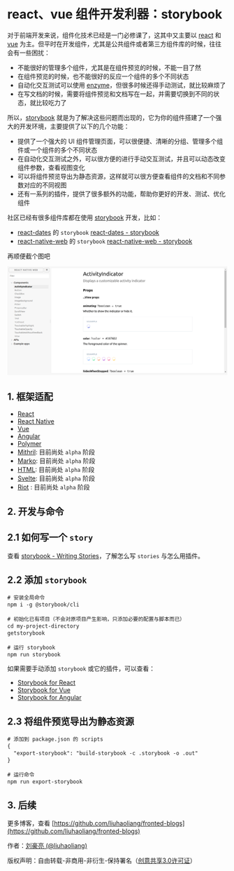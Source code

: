 # react、vue 组件开发利器：storybook

对于前端开发来说，组件化技术已经是一门必修课了，这其中又主要以 [react](https://github.com/facebook/react) 和 [vue](https://github.com/vuejs/vue) 为主。但平时在开发组件，尤其是公共组件或者第三方组件库的时候，往往会有一些困扰：

- 不能很好的管理多个组件，尤其是在组件预览的时候，不能一目了然
- 在组件预览的时候，也不能很好的反应一个组件的多个不同状态
- 自动化交互测试可以使用 [enzyme](https://github.com/airbnb/enzyme)，但很多时候还得手动测试，就比较麻烦了
- 在写文档的时候，需要将组件预览和文档写在一起，并需要切换到不同的状态，就比较吃力了

所以，[storybook](https://github.com/storybooks/storybook) 就是为了解决这些问题而出现的，它为你的组件搭建了一个强大的开发环境，主要提供了以下的几个功能：

- 提供了一个强大的 UI 组件管理页面，可以很便捷、清晰的分组、管理多个组件或一个组件的多个不同状态
- 在自动化交互测试之外，可以很方便的进行手动交互测试，并且可以动态改变组件参数，查看视图变化
- 可以将组件预览导出为静态资源，这样就可以很方便查看组件的文档和不同参数对应的不同视图
- 还有一系列的插件，提供了很多额外的功能，帮助你更好的开发、测试、优化组件

社区已经有很多组件库都在使用 [storybook](https://github.com/storybooks/storybook) 开发，比如：

- [react-dates](https://github.com/airbnb/react-dates) 的 `storybook` [react-dates - storybook](http://airbnb.io/react-dates/)
- [react-native-web](https://github.com/necolas/react-native-web) 的 `storybook` [react-native-web - storybook](http://necolas.github.io/react-native-web/storybook/)

再顺便截个图吧

![](../images/999.png)

## 1. 框架适配

- [React](https://github.com/storybooks/storybook/blob/master/app/react)
- [React Native](https://github.com/storybooks/storybook/blob/master/app/react-native)
- [Vue](https://github.com/storybooks/storybook/blob/master/app/vue)
- [Angular](https://github.com/storybooks/storybook/blob/master/app/angular)
- [Polymer](https://github.com/storybooks/storybook/blob/master/app/polymer)
- [Mithril](https://github.com/storybooks/storybook/blob/master/app/mithril): 目前尚处 `alpha` 阶段
- [Marko](https://github.com/storybooks/storybook/blob/master/app/marko): 目前尚处 `alpha` 阶段
- [HTML](https://github.com/storybooks/storybook/blob/master/app/html): 目前尚处 `alpha` 阶段
- [Svelte](https://github.com/storybooks/storybook/blob/master/app/svelte): 目前尚处 `alpha` 阶段
- [Riot](https://github.com/storybooks/storybook/blob/master/app/riot) : 目前尚处 `alpha` 阶段

## 2. 开发与命令

## 2.1 如何写一个 `story` 

查看 [storybook - Writing Stories](https://storybook.js.org/basics/writing-stories/)，了解怎么写 `stories` 与怎么用插件。

## 2.2 添加 `storybook`

```
# 安装全局命令
npm i -g @storybook/cli

# 初始化已有项目（不会对原项目产生影响，只添加必要的配置与脚本而已）
cd my-project-directory
getstorybook

# 运行 storybook
npm run storybook
```

如果需要手动添加 `storybook` 或它的插件，可以查看：

- [Storybook for React](https://storybook.js.org/basics/guide-react/)
- [Storybook for Vue](https://storybook.js.org/basics/guide-vue/)
- [Storybook for Angular](https://storybook.js.org/basics/guide-angular/)

## 2.3 将组件预览导出为静态资源

```
# 添加到 package.json 的 scripts
{
  "export-storybook": "build-storybook -c .storybook -o .out"
}

# 运行命令
npm run export-storybook
```

## 3. 后续

更多博客，查看 [https://github.com/liuhaoliang/fronted-blogs](https://github.com/liuhaoliang/fronted-blogs)

作者：[刘豪亮 (@liuhaoliang)](https://github.com/liuhaoliang)

版权声明：自由转载-非商用-非衍生-保持署名（[创意共享3.0许可证](https://creativecommons.org/licenses/by-nc-nd/3.0/deed.zh)）
